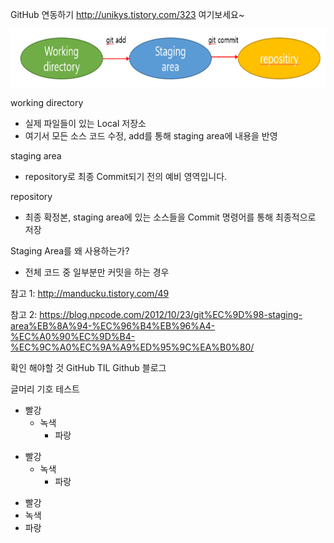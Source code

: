 GitHub 연동하기
http://unikys.tistory.com/323 여기보세요~

<img width="700" height="92" src="image/git_flow.png"></img>

working directory
 - 실제 파일들이 있는 Local 저장소
 - 여기서 모든 소스 코드 수정, add를 통해 staging area에 내용을 반영

staging area
 - repository로 최종 Commit되기 전의 예비 영역입니다. 

repository
 - 최종 확정본, staging area에 있는 소스들을 Commit 명령어를 통해 최종적으로 저장

Staging Area를 왜 사용하는가?
 - 전체 코드 중 일부분만 커밋을 하는 경우


참고 1: http://manducku.tistory.com/49

참고 2: https://blog.npcode.com/2012/10/23/git%EC%9D%98-staging-area%EB%8A%94-%EC%96%B4%EB%96%A4-%EC%A0%90%EC%9D%B4-%EC%9C%A0%EC%9A%A9%ED%95%9C%EA%B0%80/


확인 해야할 것
 GitHub TIL
 Github 블로그


글머리 기호 테스트
 * 빨강
 	* 녹색
 		* 파랑

 + 빨강
 	+ 녹색  
 		+ 파랑

  - 빨강
  - 녹색
  - 파랑